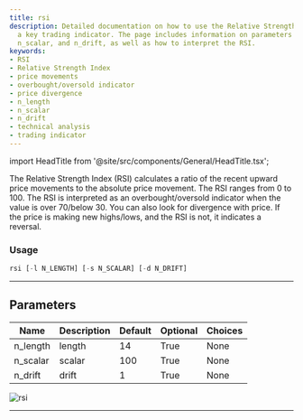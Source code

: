 ```yaml
---
title: rsi
description: Detailed documentation on how to use the Relative Strength Index (RSI),
  a key trading indicator. The page includes information on parameters such as n_length,
  n_scalar, and n_drift, as well as how to interpret the RSI.
keywords:
- RSI
- Relative Strength Index
- price movements
- overbought/oversold indicator
- price divergence
- n_length
- n_scalar
- n_drift
- technical analysis
- trading indicator
---
```


import HeadTitle from '@site/src/components/General/HeadTitle.tsx';

<HeadTitle title="forex/ta/rsi - Reference | OpenBB Terminal Docs" />

The Relative Strength Index (RSI) calculates a ratio of the recent upward price movements to the absolute price movement. The RSI ranges from 0 to 100. The RSI is interpreted as an overbought/oversold indicator when the value is over 70/below 30. You can also look for divergence with price. If the price is making new highs/lows, and the RSI is not, it indicates a reversal.

### Usage

```python
rsi [-l N_LENGTH] [-s N_SCALAR] [-d N_DRIFT]
```

---

## Parameters

| Name | Description | Default | Optional | Choices |
| ---- | ----------- | ------- | -------- | ------- |
| n_length | length | 14 | True | None |
| n_scalar | scalar | 100 | True | None |
| n_drift | drift | 1 | True | None |

![rsi](https://user-images.githubusercontent.com/46355364/154311651-99e67e12-1677-43a9-92d9-5998d99fd0db.png)

---
